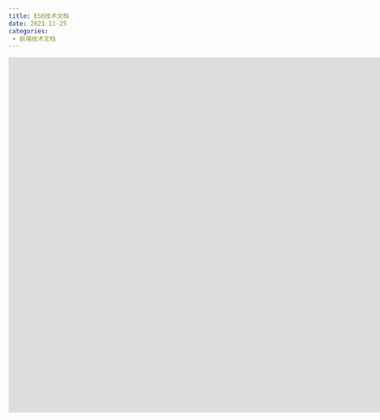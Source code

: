 ```yaml
---
title: ES6技术文档
date: 2021-11-25
categories: 
 - 前端技术文档
---
```


<iframe src="https://es6.ruanyifeng.com/#docs/intro" width="1630px" height="700px" frameborder="0"></iframe>